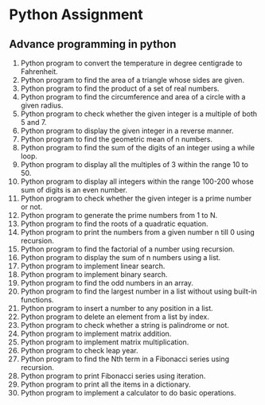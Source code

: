 # Python Assignment
## Advance programming in python
1. Python program to convert the temperature in degree centigrade to Fahrenheit. 
2. Python program to find the area of a triangle whose sides are given. 
3. Python program to find the product of a set of real numbers. 
4. Python program to find the circumference and area of a circle with a given radius. 
5. Python program to check whether the given integer is a multiple of both 5 and 7. 
6. Python program to display the given integer in a reverse manner. 
7. Python program to find the geometric mean of n numbers. 
8. Python program to find the sum of the digits of an integer using a while loop. 
9. Python program to display all the multiples of 3 within the range 10 to 50. 
10. Python program to display all integers within the range 100-200 whose sum of digits is an even number. 
11. Python program to check whether the given integer is a prime number or not. 
12. Python program to generate the prime numbers from 1 to N. 
13. Python program to find the roots of a quadratic equation. 
14. Python program to print the numbers from a given number n till 0 using recursion. 
15. Python program to find the factorial of a number using recursion. 
16. Python program to display the sum of n numbers using a list. 
17. Python program to implement linear search. 
18. Python program to implement binary search.
19. Python program to find the odd numbers in an array. 
20. Python program to find the largest number in a list without using built-in functions. 
21. Python program to insert a number to any position in a list. 
22. Python program to delete an element from a list by index. 
23. Python program to check whether a string is palindrome or not. 
24. Python program to implement matrix addition. 
25. Python program to implement matrix multiplication. 
26. Python program to check leap year. 
27. Python program to find the Nth term in a Fibonacci series using recursion. 
28. Python program to print Fibonacci series using iteration. 
29. Python program to print all the items in a dictionary. 
30. Python program to implement a calculator to do basic operations.

